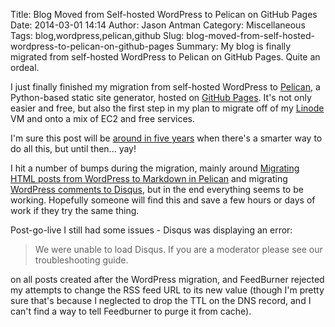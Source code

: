 Title: Blog Moved from Self-hosted WordPress to Pelican on GitHub Pages
Date: 2014-03-01 14:14
Author: Jason Antman
Category: Miscellaneous
Tags: blog,wordpress,pelican,github
Slug: blog-moved-from-self-hosted-wordpress-to-pelican-on-github-pages
Summary: My blog is finally migrated from self-hosted WordPress to Pelican on GitHub Pages. Quite an ordeal.

I just finally finished my migration from self-hosted WordPress to [Pelican](http://getpelican.com), a Python-based
static site generator, hosted on [GitHub Pages](http://pages.github.com/). It's not only easier and free, but also the
first step in my plan to migrate off of my [Linode](http://linode.com) VM and onto a mix of EC2 and free services.

I'm sure this post will be [around in five years](/2009/02/wordpress-installation-finished/) when there's a smarter way
to do all this, but until then... yay!

I hit a number of bumps during the migration, mainly around [Migrating HTML posts from WordPress to Markdown in Pelican](/2014/02/converting-wordpress-posts-to-pelican-markdown/)
and migrating [WordPress comments to Disqus](/2014/03/wordpress-to-pelican-with-disqus-comments/), but in the end everything
seems to be working. Hopefully someone will find this and save a few hours or days of work if they try the same thing.

Post-go-live I still had some issues - Disqus was displaying an error:

> We were unable to load Disqus. If you are a moderator please see our troubleshooting guide.

on all posts created after the WordPress migration, and FeedBurner rejected my attempts to change the RSS feed URL to
its new value (though I'm pretty sure that's because I neglected to drop the TTL on the DNS record, and I can't
find a way to tell Feedburner to purge it from cache).
